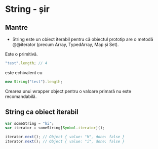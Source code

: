 # String - șir

## Mantre

- String este un obiect iterabil pentru că obiectul prototip are o metodă @@iterator (precum Array, TypedArray, Map și Set).

Este o primitivă.

```js
"test".length; // 4
```

este echivalent cu

```js
new String("test").length;
```

Crearea unui wrapper object pentru o valoare primară nu este recomandabilă.


## String ca obiect iterabil

```js
var someString = "hi";
var iterator = someString[Symbol.iterator]();

iterator.next(); // Object { value: "h", done: false }
iterator.next(); // Object { value: "i", done: false }

```
